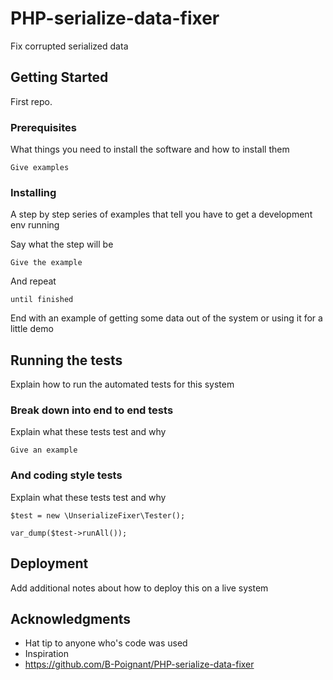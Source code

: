 # PHP-serialize-data-fixer

Fix corrupted serialized data

## Getting Started

First repo.

### Prerequisites

What things you need to install the software and how to install them

```
Give examples
```

### Installing

A step by step series of examples that tell you have to get a development env running

Say what the step will be

```
Give the example
```

And repeat

```
until finished
```

End with an example of getting some data out of the system or using it for a little demo

## Running the tests

Explain how to run the automated tests for this system

### Break down into end to end tests

Explain what these tests test and why

```
Give an example
```

### And coding style tests

Explain what these tests test and why

```
$test = new \UnserializeFixer\Tester();

var_dump($test->runAll());
```

## Deployment

Add additional notes about how to deploy this on a live system

## Acknowledgments

* Hat tip to anyone who's code was used
* Inspiration
* https://github.com/B-Poignant/PHP-serialize-data-fixer
